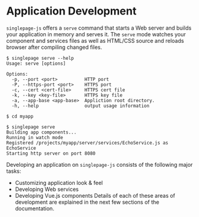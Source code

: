 # Application Development
`singlepage-js` offers a `serve` command that starts a Web server and builds your application in memory and serves it. The `serve` mode watches your component
and services files as well as HTML/CSS source and reloads browser after compiling changed files.
```
$ singlepage serve --help
Usage: serve [options]

Options:
  -p, --port <port>          HTTP port
  -P, --https-port <port>    HTTPS port
  -c, --cert <cert-file>     HTTPS cert file
  -k, --key <key-file>       HTTPS key file
  -a, --app-base <app-base>  Appliction root directory.
  -h, --help                 output usage information

$ cd myapp

$ singlepage serve
Building app components...
Running in watch mode
Registered /projects/myapp/server/services/EchoService.js as EchoService
Starting http server on port 8080

```

Developing an application on `singlepage-js` consists of the following major tasks:
- Customizing application look & feel
- Developing Web services
- Developing Vue.js components
Details of each of these areas of development are explained in the next few sections of the documentation.

